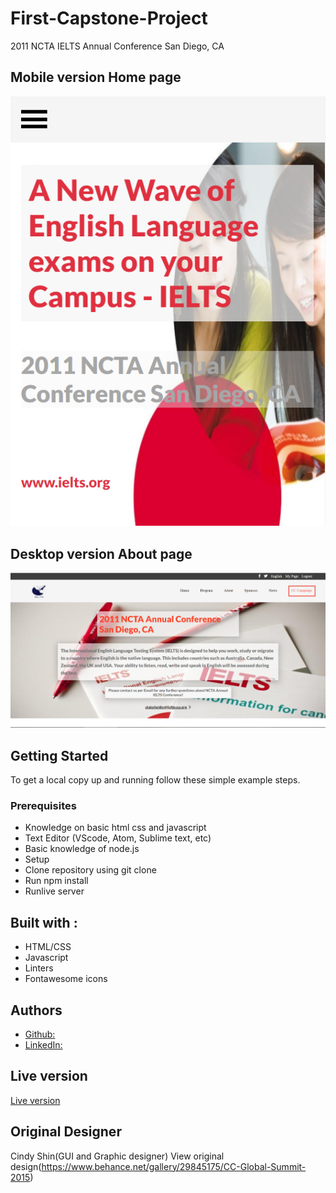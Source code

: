 # First-Capstone-Project

2011 NCTA IELTS Annual Conference San Diego, CA


## Mobile version Home page
![screenshot](img/homepageMobile.png)

## Desktop version About page
![screenshot](img/aboutpagedesktopscreen.png)

## Getting Started
To get a local copy up and running follow these simple example steps.
### Prerequisites
  * Knowledge on basic html css and javascript
  * Text Editor (VScode, Atom, Sublime text, etc)
  * Basic knowledge of node.js
  * Setup
  * Clone repository using git clone
  * Run npm install
  * Runlive server
## Built with :
 * HTML/CSS
 * Javascript
 * Linters
 * Fontawesome icons

 ## Authors
  * [Github:](https://github.com/fed1k)
  * [LinkedIn:](https://www.linkedin.com/in/firdavs-allamurotov-12b60a226/)

## Live version
[Live version](https://fed1k.github.io/First-Capstone-Project/)

## Original Designer
Cindy Shin(GUI and Graphic designer)
View original design(https://www.behance.net/gallery/29845175/CC-Global-Summit-2015)
